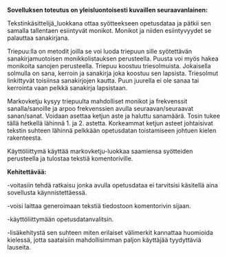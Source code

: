 **Sovelluksen toteutus on yleisluontoisesti kuvaillen seuraavanlainen:**

Tekstinkäsittelijä_luokkana ottaa syötteekseen opetusdataa ja pätkii sen samalla tallentaen esiintyvät monikot. Monikot ja niiden esiintyvyydet se palauttaa sanakirjana.

Triepuu:lla on metodit joilla se voi luoda triepuun sille syötettävän sanakirjamuotoisen monikkolistauksen perusteella. Puusta voi myös hakea monikoita sanojen perusteella. Triepuu koostuu triesolmuista. Jokaisella solmulla on sana, kerroin ja sanakirja joka koostuu sen lapsista. Triesolmut linkittyvät toisiinsa sanakirjojen kautta. Puun juurella ei ole sanaa tai kerrointa vaan pelkkä sanakirja lapsistaan.

Markovketju kysyy triepuulta mahdolliset monikot ja frekvenssit sanalla/sanoille ja arpoo frekvenssien avulla seuraavan/seuraavat sanan/sanat. Voidaan asettaa
ketjun aste ja haluttu sanamäärä. Tosin tukee tällä hetkellä lähinnä 1. ja 2. astetta. Korkeammat ketjun asteet johtaisivat tekstin suhteen lähinnä pelkkään opetusdatan
toistamiseen johtuen kielen rakenteesta.

Käyttöliittymä käyttää markovketju-luokkaa saamiensa syötteiden perusteella ja tulostaa tekstiä komentoriville.

**Kehitettävää:**

-voitasiin tehdä ratkaisu jonka avulla opetusdataa ei tarvitsisi käsitellä aina sovellusta käynnistettäessä.

-voisi laittaa generoimaan tekstiä tiedostoon komentorivin sijaan.

-käyttöliittymään opetusdatanvalitsin.

-lisäkehitystä sen suhteen miten erilaiset välimerkit kannattaa huomioida kielessä, jotta saataisiin mahdollisimman paljon käyttäjää tyydyttäviä lauseita.
